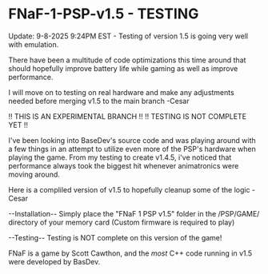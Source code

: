 # FNaF-1-PSP-v1.5 - TESTING
Update: 9-8-2025 9:24PM EST - Testing of version 1.5 is going very well with emulation. 

There have been a multitude of code optimizations this time around that should hopefully improve battery life while gaming as well as improve performance.

I will move on to testing on real hardware and make any adjustments needed before merging v1.5 to the main branch
-Cesar

!! THIS IS AN EXPERIMENTAL BRANCH !!
!! TESTING IS NOT COMPLETE YET !!

I've been looking into BaseDev's source code and was playing around with a few things in an attempt to utilize even more of the PSP's hardware when playing the game.
From my testing to create v1.4.5, i've noticed that performance always took the biggest hit whenever animatronics were moving around.

Here is a compliled version of v1.5 to hopefully cleanup some of the logic
-Cesar

--Installation--
Simply place the "FNaF 1 PSP v1.5" folder in the /PSP/GAME/ directory of your memory card 
(Custom firmware is required to play)

--Testing--
Testing is NOT complete on this version of the game!

FNaF is a game by Scott Cawthon, and the *most* C++ code running in v1.5 were developed by BasDev.

